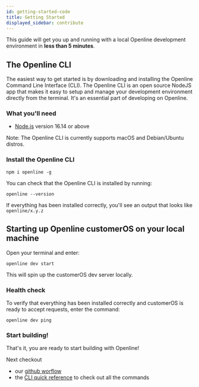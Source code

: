 ```yaml
---
id: getting-started-code
title: Getting Started
displayed_sidebar: contribute
---
```


This guide will get you up and running with a local Openline development environment in **less than 5 minutes**.

## The Openline CLI

The easiest way to get started is by downloading and installing the Openline Command Line Interface (CLI).  The Openline CLI is an open source NodeJS app that makes it easy to setup and manage your development environment directly from the terminal.  It's an essential part of developing on Openline.

### What you'll need

- [Node.js][node] version 16.14 or above

Note:  The Openline CLI is currently supports macOS and Debian/Ubuntu distros.

### Install the Openline CLI

```shell
npm i openline -g
```

You can check that the Openline CLI is installed by running:

```shell
openline --version
```

If everything has been installed correctly, you'll see an output that looks like `openline/x.y.z`

## Starting up Openline customerOS on your local machine

Open your terminal and enter:

```shell
openline dev start
```

This will spin up the customerOS dev server locally.

### Health check

To verify that everything has been installed correctly and customerOS is ready to accept requests, enter the command:

```shell
openline dev ping
```

### Start building!

That's it, you are ready to start building with Openline!

Next checkout

- our [github worflow][github]
- the [CLI quick reference][cli-guide] to check out all the commands



<!---References---->

[api-reference]: <docs/reference>
[cli-guide]: <guides/cli-overview>
[github]: <github-workflow>
[node]: https://nodejs.org/en/download/
